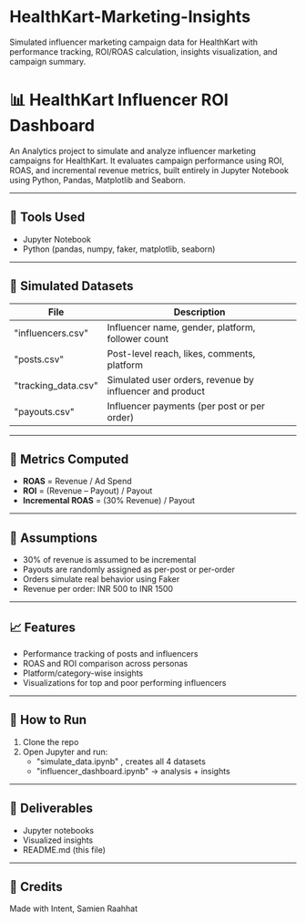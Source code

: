 # HealthKart-Marketing-Insights
Simulated influencer marketing campaign data for HealthKart with performance tracking, ROI/ROAS calculation, insights visualization, and campaign summary.

# 📊 HealthKart Influencer ROI Dashboard

An Analytics project to simulate and analyze influencer marketing campaigns for HealthKart. It evaluates campaign performance using ROI, ROAS, and incremental revenue metrics, built entirely in Jupyter Notebook using Python, Pandas, Matplotlib and Seaborn.

---

## 🔧 Tools Used
- Jupyter Notebook
- Python (pandas, numpy, faker, matplotlib, seaborn)

---

## 📁 Simulated Datasets
| File              | Description |
|-------------------|-------------|
| "influencers.csv" | Influencer name, gender, platform, follower count |
| "posts.csv"       | Post-level reach, likes, comments, platform |
| "tracking_data.csv" | Simulated user orders, revenue by influencer and product |
| "payouts.csv"     | Influencer payments (per post or per order) |

---

## 📍 Metrics Computed
- **ROAS** = Revenue / Ad Spend
- **ROI** = (Revenue – Payout) / Payout
- **Incremental ROAS** = (30% Revenue) / Payout

---

## 🧠 Assumptions
- 30% of revenue is assumed to be incremental
- Payouts are randomly assigned as per-post or per-order
- Orders simulate real behavior using Faker
- Revenue per order: INR 500 to  INR 1500

---

## 📈 Features
- Performance tracking of posts and influencers
- ROAS and ROI comparison across personas
- Platform/category-wise insights
- Visualizations for top and poor performing influencers

---

## 🚀 How to Run
1. Clone the repo
2. Open Jupyter and run:
   - "simulate_data.ipynb" , creates all 4 datasets
   - "influencer_dashboard.ipynb" -> analysis + insights

---

## 🎯 Deliverables
-  Jupyter notebooks
-  Visualized insights
-  README.md (this file)

---

## 🙌 Credits
Made with Intent, 
Samien Raahhat


